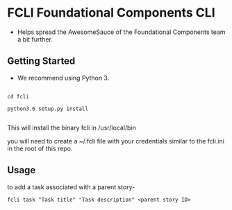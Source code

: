 # FCLI Foundational Components CLI
- Helps spread the AwesomeSauce of the Foundational Components team a bit further.


## Getting Started
- We recommend using Python 3.

<code>
cd fcli<br/> 
python3.6 setup.py install<br/>
</code>

This will install the binary fcli in /usr/local/bin

you will need to create a ~/.fcli file with your credentials similar to the fcli.ini in the root of this repo.

## Usage

to add a task associated with a parent story-

```fcli task "Task title" "Task description" <parent story ID>```
